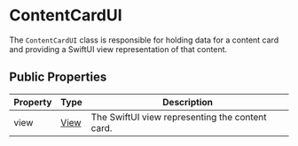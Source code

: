 # ContentCardUI

The `ContentCardUI` class is responsible for holding data for a content card and providing a SwiftUI view representation of that content.

## Public Properties

| Property | Type | Description |
| --- | --- | --- |
| view | [View](https://developer.apple.com/documentation/swiftui/view) | The SwiftUI view representing the content card. |


